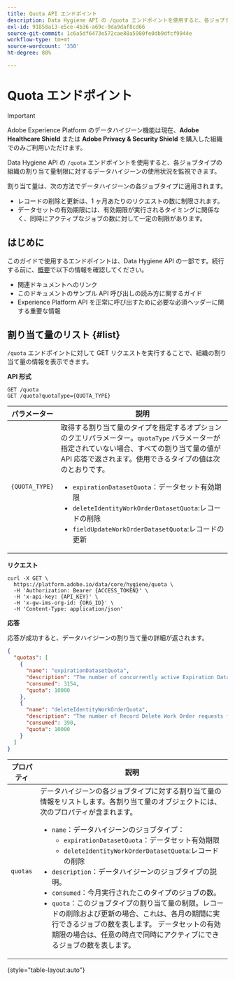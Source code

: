 ```yaml
---
title: Quota API エンドポイント
description: Data Hygiene API の /quota エンドポイントを使用すると、各ジョブタイプの組織の月間割り当て量制限に対するデータハイジーンの使用状況を監視できます。
exl-id: 91858a13-e5ce-4b36-a69c-9da9daf8cd66
source-git-commit: 1c6a5df6473e572cae88a5980fe0db9dfcf9944e
workflow-type: tm+mt
source-wordcount: '350'
ht-degree: 88%

---
```


# Quota エンドポイント

>[!IMPORTANT]
>
>Adobe Experience Platform のデータハイジーン機能は現在、**Adobe Healthcare Shield** または **Adobe Privacy &amp; Security Shield** を購入した組織でのみご利用いただけます。

Data Hygiene API の `/quota` エンドポイントを使用すると、各ジョブタイプの組織の割り当て量制限に対するデータハイジーンの使用状況を監視できます。

割り当て量は、次の方法でデータハイジーンの各ジョブタイプに適用されます。

* レコードの削除と更新は、1 ヶ月あたりのリクエストの数に制限されます。
* データセットの有効期限には、有効期限が実行されるタイミングに関係なく、同時にアクティブなジョブの数に対して一定の制限があります。

## はじめに

このガイドで使用するエンドポイントは、Data Hygiene API の一部です。続行する前に、[概要](./overview.md)で以下の情報を確認してください。

* 関連ドキュメントへのリンク
* このドキュメントのサンプル API 呼び出しの読み方に関するガイド
* Experience Platform API を正常に呼び出すために必要な必須ヘッダーに関する重要な情報

## 割り当て量のリスト {#list}

`/quota` エンドポイントに対して GET リクエストを実行することで、組織の割り当て量の情報を表示できます。

**API 形式**

```http
GET /quota
GET /quota?quotaType={QUOTA_TYPE}
```

| パラメーター | 説明 |
| --- | --- |
| `{QUOTA_TYPE}` | 取得する割り当て量のタイプを指定するオプションのクエリパラメーター。`quotaType` パラメーターが指定されていない場合、すべての割り当て量の値が API 応答で返されます。使用できるタイプの値は次のとおりです。<ul><li>`expirationDatasetQuota`：データセット有効期限</li><li>`deleteIdentityWorkOrderDatasetQuota`:レコードの削除</li><li>`fieldUpdateWorkOrderDatasetQuota`:レコードの更新</li></ul> |

**リクエスト**

```shell
curl -X GET \
  https://platform.adobe.io/data/core/hygiene/quota \
  -H 'Authorization: Bearer {ACCESS_TOKEN}' \
  -H 'x-api-key: {API_KEY}' \
  -H 'x-gw-ims-org-id: {ORG_ID}' \
  -H 'Content-Type: application/json'
```

**応答**

応答が成功すると、データハイジーンの割り当て量の詳細が返されます。

```json
{
  "quotas": [
    {
      "name": "expirationDatasetQuota",
      "description": "The number of concurrently active Expiration Dataset Delete Work Order requests for the organization.",
      "consumed": 3154,
      "quota": 10000
    },
    {
      "name": "deleteIdentityWorkOrderQuota",
      "description": "The number of Record Delete Work Order requests for the organization for this month.",
      "consumed": 390,
      "quota": 10000
    }
  ]
}
```

| プロパティ | 説明 |
| --- | --- |
| `quotas` | データハイジーンの各ジョブタイプに対する割り当て量の情報をリストします。各割り当て量のオブジェクトには、次のプロパティが含まれます。<ul><li>`name`：データハイジーンのジョブタイプ：<ul><li>`expirationDatasetQuota`：データセット有効期限</li><li>`deleteIdentityWorkOrderDatasetQuota`:レコードの削除</li></ul></li><li>`description`：データハイジーンのジョブタイプの説明。</li><li>`consumed`：今月実行されたこのタイプのジョブの数。</li><li>`quota`：このジョブタイプの割り当て量の制限。レコードの削除および更新の場合、これは、各月の期間に実行できるジョブの数を表します。 データセットの有効期限の場合は、任意の時点で同時にアクティブにできるジョブの数を表します。</li></ul> |

{style=&quot;table-layout:auto&quot;}
